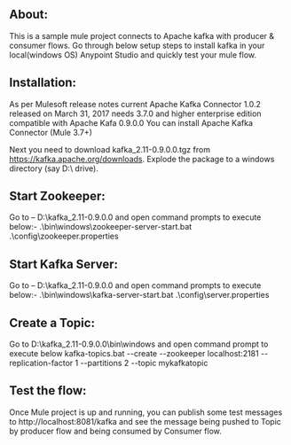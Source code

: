 About:
------
This is a sample mule project connects to Apache kafka with producer & consumer flows.
Go through below setup steps to install kafka in your local(windows OS) Anypoint Studio and quickly test your mule flow.


Installation: 
-------------
As per Mulesoft release notes current Apache Kafka Connector 1.0.2 released on March 31, 2017 needs 3.7.0 and higher enterprise edition compatible with Apache Kafa 0.9.0.0
You can install Apache Kafka Connector (Mule 3.7+)

Next you need to download kafka_2.11-0.9.0.0.tgz from https://kafka.apache.org/downloads. Explode the package to a windows directory (say D:\ drive).

Start Zookeeper:
---------------
Go to – D:\kafka_2.11-0.9.0.0 and open command prompts to execute below:-
.\bin\windows\zookeeper-server-start.bat .\config\zookeeper.properties

Start Kafka Server:
----------------------
Go to – D:\kafka_2.11-0.9.0.0 and open command prompts to execute below:-
 .\bin\windows\kafka-server-start.bat .\config\server.properties
 
Create a Topic:
----------------
Go to D:\kafka_2.11-0.9.0.0\bin\windows and open command prompt to execute below
kafka-topics.bat --create --zookeeper localhost:2181 --replication-factor 1 --partitions 2 --topic mykafkatopic

Test the flow: 
------------
Once Mule project is up and running, you can publish some test messages to http://localhost:8081/kafka and see the message being pushed to Topic by producer flow and being consumed by Consumer flow.
